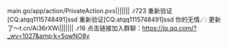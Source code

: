 main.go/app/action/PrivateAction.pvs||||||| .r723
重新验证[CQ:atqq1115748491]ssd
重新验证[CQ:atqq1115748491]ssd
你的无情☄:  更新了～t.cn/Ai36rXWi||||||| .r16
点击链接加入群聊：https://jq.qq.com/?_wv=1027&amp;k=5owNO8y
